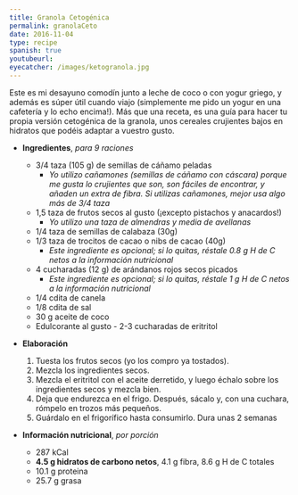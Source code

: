 ```yaml
---
title: Granola Cetogénica
permalink: granolaCeto
date: 2016-11-04
type: recipe
spanish: true
youtubeurl: 
eyecatcher: /images/ketogranola.jpg
---
```


Este es mi desayuno comodín junto a leche de coco o con yogur griego, y además es súper útil cuando viajo (simplemente me pido un yogur en una cafetería y lo echo encima!). Más que una receta, es una guía para hacer tu propia versión cetogénica de la granola, unos cereales crujientes bajos en hidratos que podéis adaptar a vuestro gusto. 

* **Ingredientes**, _para 9 raciones_
  - 3/4 taza (105 g) de semillas de cáñamo peladas
    - _Yo utilizo cañamones (semillas de cáñamo con cáscara) porque me gusta lo crujientes que son, son fáciles de encontrar, y añaden un extra de fibra. Si utilizas cañamones, mejor usa algo más de 3/4 taza_
  - 1,5 taza de frutos secos al gusto (¡excepto pistachos y anacardos!)
    - _Yo utilizo una taza de almendras y media de avellanas_
  - 1/4 taza de semillas de calabaza (30g)
  - 1/3 taza de trocitos de cacao o nibs de cacao (40g)
    - _Este ingrediente es opcional; si lo quitas, réstale 0.8 g H de C netos a la información nutricional_
  - 4 cucharadas (12 g) de arándanos rojos secos picados
    - _Este ingrediente es opcional; si lo quitas, réstale 1 g H de C netos a la información nutricional_
  - 1/4 cdita de canela
  - 1/8 cdita de sal
  - 30 g aceite de coco
  - Edulcorante al gusto - 2-3 cucharadas de eritritol


* **Elaboración**
  1. Tuesta los frutos secos (yo los compro ya tostados).
  2. Mezcla los ingredientes secos.
  3. Mezcla el eritritol con el aceite derretido, y luego échalo sobre los ingredientes secos y mezcla bien. 
  4. Deja que endurezca en el frigo. Después, sácalo y, con una cuchara, rómpelo en trozos más pequeños. 
  5. Guárdalo en el frigorífico hasta consumirlo. Dura unas 2 semanas


* **Información nutricional**, _por porción_
  * 287 kCal
  * **4.5 g hidratos de carbono netos**, 4.1 g fibra, 8.6 g H de C totales
  * 10.1 g proteina
  * 25.7 g grasa
